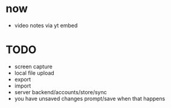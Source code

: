 # now
- video notes via yt embed

# TODO
- screen capture
- local file upload
- export
- import
- server backend/accounts/store/sync
- you have unsaved changes prompt/save when that happens
